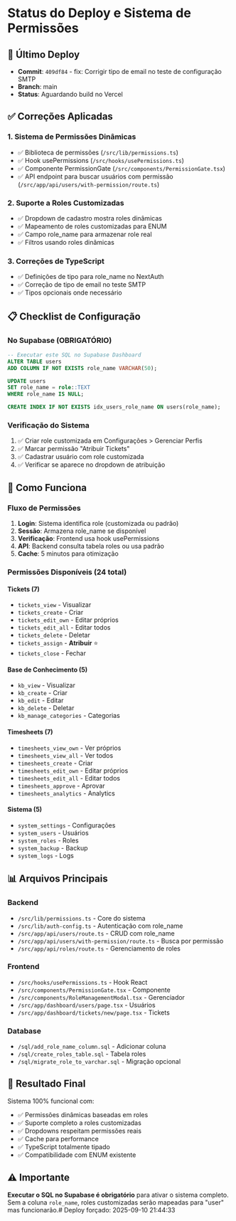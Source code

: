 # Status do Deploy e Sistema de Permissões

## 🚀 Último Deploy
- **Commit**: `409df84` - fix: Corrigir tipo de email no teste de configuração SMTP
- **Branch**: main
- **Status**: Aguardando build no Vercel

## ✅ Correções Aplicadas

### 1. Sistema de Permissões Dinâmicas
- ✅ Biblioteca de permissões (`/src/lib/permissions.ts`)
- ✅ Hook usePermissions (`/src/hooks/usePermissions.ts`)
- ✅ Componente PermissionGate (`/src/components/PermissionGate.tsx`)
- ✅ API endpoint para buscar usuários com permissão (`/src/app/api/users/with-permission/route.ts`)

### 2. Suporte a Roles Customizadas
- ✅ Dropdown de cadastro mostra roles dinâmicas
- ✅ Mapeamento de roles customizadas para ENUM
- ✅ Campo role_name para armazenar role real
- ✅ Filtros usando roles dinâmicas

### 3. Correções de TypeScript
- ✅ Definições de tipo para role_name no NextAuth
- ✅ Correção de tipo de email no teste SMTP
- ✅ Tipos opcionais onde necessário

## 📋 Checklist de Configuração

### No Supabase (OBRIGATÓRIO)
```sql
-- Executar este SQL no Supabase Dashboard
ALTER TABLE users 
ADD COLUMN IF NOT EXISTS role_name VARCHAR(50);

UPDATE users 
SET role_name = role::TEXT 
WHERE role_name IS NULL;

CREATE INDEX IF NOT EXISTS idx_users_role_name ON users(role_name);
```

### Verificação do Sistema
1. ✅ Criar role customizada em Configurações > Gerenciar Perfis
2. ✅ Marcar permissão "Atribuir Tickets" 
3. ✅ Cadastrar usuário com role customizada
4. ✅ Verificar se aparece no dropdown de atribuição

## 🔧 Como Funciona

### Fluxo de Permissões
1. **Login**: Sistema identifica role (customizada ou padrão)
2. **Sessão**: Armazena role_name se disponível
3. **Verificação**: Frontend usa hook usePermissions
4. **API**: Backend consulta tabela roles ou usa padrão
5. **Cache**: 5 minutos para otimização

### Permissões Disponíveis (24 total)

#### Tickets (7)
- `tickets_view` - Visualizar
- `tickets_create` - Criar
- `tickets_edit_own` - Editar próprios
- `tickets_edit_all` - Editar todos
- `tickets_delete` - Deletar
- `tickets_assign` - **Atribuir** ⭐
- `tickets_close` - Fechar

#### Base de Conhecimento (5)
- `kb_view` - Visualizar
- `kb_create` - Criar
- `kb_edit` - Editar
- `kb_delete` - Deletar
- `kb_manage_categories` - Categorias

#### Timesheets (7)
- `timesheets_view_own` - Ver próprios
- `timesheets_view_all` - Ver todos
- `timesheets_create` - Criar
- `timesheets_edit_own` - Editar próprios
- `timesheets_edit_all` - Editar todos
- `timesheets_approve` - Aprovar
- `timesheets_analytics` - Analytics

#### Sistema (5)
- `system_settings` - Configurações
- `system_users` - Usuários
- `system_roles` - Roles
- `system_backup` - Backup
- `system_logs` - Logs

## 📊 Arquivos Principais

### Backend
- `/src/lib/permissions.ts` - Core do sistema
- `/src/lib/auth-config.ts` - Autenticação com role_name
- `/src/app/api/users/route.ts` - CRUD com role_name
- `/src/app/api/users/with-permission/route.ts` - Busca por permissão
- `/src/app/api/roles/route.ts` - Gerenciamento de roles

### Frontend
- `/src/hooks/usePermissions.ts` - Hook React
- `/src/components/PermissionGate.tsx` - Componente
- `/src/components/RoleManagementModal.tsx` - Gerenciador
- `/src/app/dashboard/users/page.tsx` - Usuários
- `/src/app/dashboard/tickets/new/page.tsx` - Tickets

### Database
- `/sql/add_role_name_column.sql` - Adicionar coluna
- `/sql/create_roles_table.sql` - Tabela roles
- `/sql/migrate_role_to_varchar.sql` - Migração opcional

## 🎯 Resultado Final

Sistema 100% funcional com:
- ✅ Permissões dinâmicas baseadas em roles
- ✅ Suporte completo a roles customizadas
- ✅ Dropdowns respeitam permissões reais
- ✅ Cache para performance
- ✅ TypeScript totalmente tipado
- ✅ Compatibilidade com ENUM existente

## ⚠️ Importante

**Executar o SQL no Supabase é obrigatório** para ativar o sistema completo. Sem a coluna `role_name`, roles customizadas serão mapeadas para "user" mas funcionarão.# Deploy forçado: 2025-09-10 21:44:33
